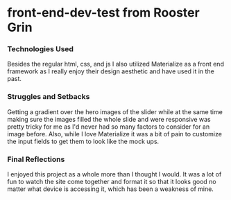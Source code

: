 # front-end-dev-test from Rooster Grin

### Technologies Used

Besides the regular html, css, and js I also utilized Materialize as a front end framework as I really enjoy their design aesthetic and have used it in the past.

### Struggles and Setbacks

Getting a gradient over the hero images of the slider while at the same time making sure the images filled the whole slide and were responsive was pretty tricky for me as I'd never had so many factors to consider for an image before. Also, while I love Materialize it was a bit of pain to customize the input fields to get them to look like the mock ups.

### Final Reflections

I enjoyed this project as a whole more than I thought I would. It was a lot of fun to watch the site come together and format it so that it looks good no matter what device is accessing it, which has been a weakness of mine. 
